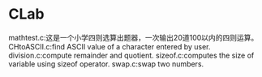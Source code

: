 # CLab 
mathtest.c:这是一个小学四则选算出题器，一次输出20道100以内的四则运算。
CHtoASCII.c:find ASCII value of a character entered by user.
division.c:compute remainder and quotient.
sizeof.c:computes the size of variable using sizeof operator.
swap.c:swap two numbers.
